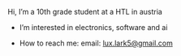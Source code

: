 Hi, I’m a 10th grade student at a HTL in austria

- I’m interested in electronics, software and ai

- How to reach me: email: lux.lark5@gmail.com

<!---
LUX-LARK/LUX-LARK is a ✨ special ✨ repository because its `README.md` (this file) appears on your GitHub profile.
You can click the Preview link to take a look at your changes.
--->
